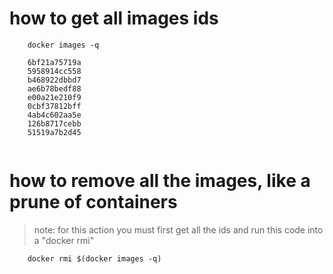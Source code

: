 
# how to get all images ids
``` 
    docker images -q

    6bf21a75719a
    5958914cc558
    b468922dbbd7
    ae6b78bedf88
    e00a21e210f9
    0cbf37812bff
    4ab4c602aa5e
    126b8717cebb
    51519a7b2d45
    
```

# how to remove all the images, like a prune of containers
> note:  for this action you must first get all the ids and run this code into a "docker rmi"
``` 
    docker rmi $(docker images -q)
```

